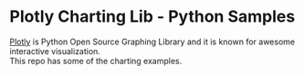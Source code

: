 # Plotly Charting Lib - Python Samples

[Plotly](https://plotly.com/python/) is Python Open Source Graphing Library and it is known for awesome interactive visualization.   
This repo has some of the charting examples. 

